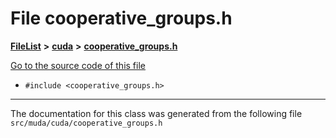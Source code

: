 

# File cooperative\_groups.h



[**FileList**](files.md) **>** [**cuda**](dir_e7c11f96f9eccdf52a5e0655beb83835.md) **>** [**cooperative\_groups.h**](cooperative__groups_8h.md)

[Go to the source code of this file](cooperative__groups_8h_source.md)



* `#include <cooperative_groups.h>`


































































------------------------------
The documentation for this class was generated from the following file `src/muda/cuda/cooperative_groups.h`

